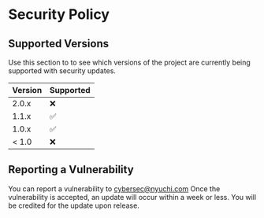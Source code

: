 # Security Policy

## Supported Versions

Use this section to to see which versions of the project are
currently being supported with security updates.

| Version | Supported          |
| ------- | ------------------ |
| 2.0.x   | :x:                |
| 1.1.x   | :white_check_mark: |
| 1.0.x   | :white_check_mark: |
| < 1.0   | :x:                |

## Reporting a Vulnerability

You can report a vulnerability to cybersec@nyuchi.com
Once the vulnerability is accepted, an update will occur within a week or less. You will be credited for the update upon release. 
